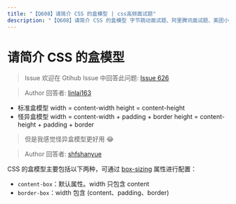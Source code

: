 ```yaml
---
title: "【Q608】请简介 CSS 的盒模型 | css高频面试题"
description: "【Q608】请简介 CSS 的盒模型 字节跳动面试题、阿里腾讯面试题、美团小米面试题。"
---
```


# 请简介 CSS 的盒模型

> Issue
> 欢迎在 Gtihub Issue 中回答此问题: [Issue 626](https://github.com/shfshanyue/Daily-Question/issues/626)

> Author
> 回答者: [linlai163](https://github.com/linlai163)

- 标准盒模型
  width = content-width
  height = content-height
- 怪异盒模型
  width = content-width + padding + border
  height = content-height + padding + border

> 但是我感觉怪异盒模型更好用 😂

> Author
> 回答者: [shfshanyue](https://github.com/shfshanyue)

CSS 的盒模型主要包括以下两种，可通过 [box-sizing](https://developer.mozilla.org/zh-CN/docs/Web/CSS/box-sizing) 属性进行配置：

- `content-box`：默认属性。width 只包含 content
- `border-box`：width 包含 (content、padding、border)
